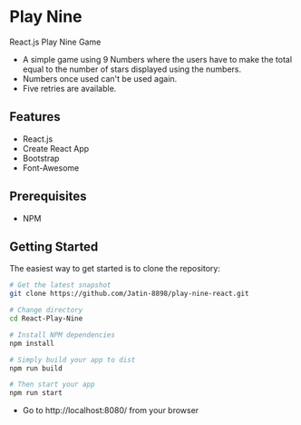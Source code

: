 # Play Nine
React.js Play Nine Game
- A simple game using 9 Numbers where the users have to make the total equal to the number of stars displayed using the numbers.
- Numbers once used can't be used again.
- Five retries are available.


Features
--------
- React.js 
- Create React App
- Bootstrap
- Font-Awesome


Prerequisites
-------------
- NPM

Getting Started
-------------

The easiest way to get started is to clone the repository:

```bash
# Get the latest snapshot
git clone https://github.com/Jatin-8898/play-nine-react.git

# Change directory
cd React-Play-Nine

# Install NPM dependencies
npm install

# Simply build your app to dist
npm run build

# Then start your app 
npm run start

```
- Go to http://localhost:8080/ from your browser
